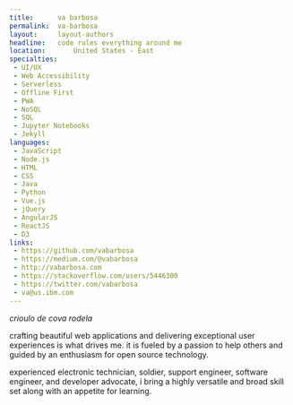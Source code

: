 ```yaml
---
title:      va barbosa
permalink:  va-barbosa
layout:     layout-authors
headline:   code rules everything around me
location:		United States - East
specialties:
 - UI/UX
 - Web Accessibility
 - Serverless
 - Offline First
 - PWA
 - NoSQL
 - SQL
 - Jupyter Notebooks
 - Jekyll
languages:
 - JavaScript
 - Node.js
 - HTML
 - CSS
 - Java
 - Python
 - Vue.js
 - jQuery
 - AngularJS
 - ReactJS
 - D3
links:
 - https://github.com/vabarbosa
 - https://medium.com/@vabarbosa
 - http://vabarbosa.com
 - https://stackoverflow.com/users/5446300
 - https://twitter.com/vabarbosa
 - va@us.ibm.com
---
```



_crioulo de cova rodela_

crafting beautiful web applications and delivering exceptional user experiences is what drives me. it is fueled by a passion to help others and guided by an enthusiasm for open source technology.

experienced electronic technician, soldier, support engineer, software engineer, and developer advocate, i bring a highly versatile and broad skill set along with an appetite for learning.

